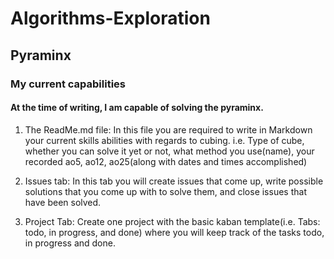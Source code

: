 # Algorithms-Exploration

## Pyraminx

### My current capabilities

#### At the time of writing, I am capable of solving the pyraminx. 

1. The ReadMe.md file: In this file you are required to write in Markdown your current skills abilities with regards to cubing. i.e. Type of cube, whether you can solve it yet or not, what method you use(name), your recorded ao5, ao12, ao25(along with dates and times accomplished)

2. Issues tab: In this tab you will create issues that come up, write possible solutions that you come up with to solve them, and close issues that have been solved.

3. Project Tab: Create one project with the basic kaban template(i.e. Tabs: todo, in progress, and done) where you will keep track of the tasks todo, in progress and done.
